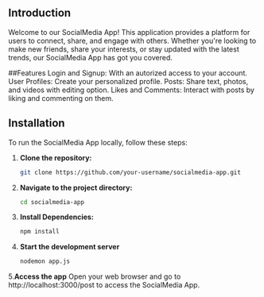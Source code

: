 ## Introduction

Welcome to our SocialMedia App! This application provides a platform for users to connect, share, and engage with others. Whether you're looking to make new friends, share your interests, or stay updated with the latest trends, our SocialMedia App has got you covered.

##Features
Login and Signup: With an autorized access to your account.
User Profiles: Create your personalized profile.
Posts: Share text, photos, and videos with editing option.
Likes and Comments: Interact with posts by liking and commenting on them.

## Installation

To run the SocialMedia App locally, follow these steps:

1. **Clone the repository:**
   ```bash
   git clone https://github.com/your-username/socialmedia-app.git


2. **Navigate to the project directory:**
   ```bash
   cd socialmedia-app

3. **Install Dependencies:**
   ```bash
   npm install

4. **Start the development server**
   ```bash
   nodemon app.js

5.**Access the app**
Open your web browser and go to http://localhost:3000/post to access the SocialMedia App.